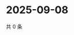 # 2025-09-08

共 0 条

<!-- BEGIN ZHIHUQUESTIONS -->
<!-- 最后更新时间 Mon Sep 08 2025 08:54:29 GMT+0800 (China Standard Time) -->

<!-- END ZHIHUQUESTIONS -->
